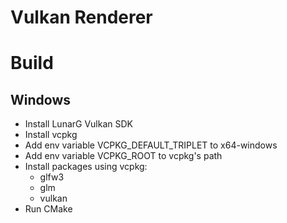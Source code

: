 # Vulkan Renderer

# Build
## Windows
* Install LunarG Vulkan SDK
* Install vcpkg
* Add env variable VCPKG_DEFAULT_TRIPLET to x64-windows
* Add env variable VCPKG_ROOT to vcpkg's path 
* Install packages using vcpkg: 
    * glfw3
    * glm
    * vulkan
* Run CMake